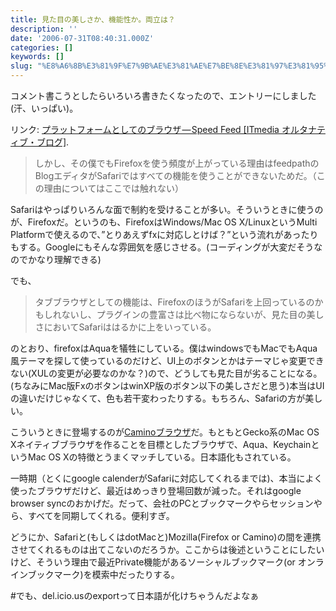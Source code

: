 ```yaml
---
title: 見た目の美しさか、機能性か。両立は？
description: ''
date: '2006-07-31T08:40:31.000Z'
categories: []
keywords: []
slug: "%E8%A6%8B%E3%81%9F%E7%9B%AE%E3%81%AE%E7%BE%8E%E3%81%97%E3%81%95%E3%81%8B%E3%80%81%E6%A9%9F%E8%83%BD%E6%80%A7%E3%81%8B%E3%80%82%E4%B8%A1%E7%AB%8B%E3..."
---
```

コメント書こうとしたらいろいろ書きたくなったので、エントリーにしました(汗、いっぱい)。

リンク: [プラットフォームとしてのブラウザ — Speed Feed \[ITmedia オルタナティブ・ブログ\]](http://blogs.itmedia.co.jp/speedfeed/2006/07/post_31f8.html "プラットフォームとしてのブラウザ - Speed Feed [ITmedia オルタナティブ・ブログ]").

> しかし、その僕でもFirefoxを使う頻度が上がっている理由はfeedpathのBlogエディタがSafariではすべての機能を使うことができないためだ。（この理由についてはここでは触れない）

Safariはやっぱりいろんな面で制約を受けることが多い。そういうときに使うのが、Firefoxだ。というのも、FirefoxはWindows/Mac OS X/LinuxというMulti Platformで使えるので、”とりあえずfxに対応しとけば？”という流れがあったりもする。Googleにもそんな雰囲気を感じさせる。(コーディングが大変だそうなのでかなり理解できる)

でも、

> タブブラウザとしての機能は、FirefoxのほうがSafariを上回っているのかもしれないし、プラグインの豊富さは比べ物にならないが、見た目の美しさにおいてSafariははるかに上をいっている。

のとおり、firefoxはAquaを犠牲にしている。僕はwindowsでもMacでもAqua風テーマを探して使っているのだけど、UI上のボタンとかはテーマじゃ変更できない(XULの変更が必要なのかな？)ので、どうしても見た目が劣ることになる。(ちなみにMac版FxのボタンはwinXP版のボタン以下の美しさだと思う)本当はUIの違いだけじゃなくて、色も若干変わったりする。もちろん、Safariの方が美しい。

こういうときに登場するのが[Caminoブラウザ](http://www.caminobrowser.org/)だ。もともとGecko系のMac OS Xネイティブブラウザを作ることを目標としたブラウザで、Aqua、KeychainというMac OS Xの特徴とうまくマッチしている。日本語化もされている。

一時期（とくにgoogle calenderがSafariに対応してくれるまでは)、本当によく使ったブラウザだけど、最近はめっきり登場回数が減った。それはgoogle browser syncのおかげだ。だって、会社のPCとブックマークやらセッションやら、すべてを同期してくれる。便利すぎ。

どうにか、Safariと(もしくはdotMacと)Mozilla(Firefox or Camino)の間を連携させてくれるものは出てこないのだろうか。ここからは後述ということにしたいけど、そういう理由で最近Private機能があるソーシャルブックマーク(or オンラインブックマーク)を模索中だったりする。

#でも、del.icio.usのexportって日本語が化けちゃうんだよなぁ